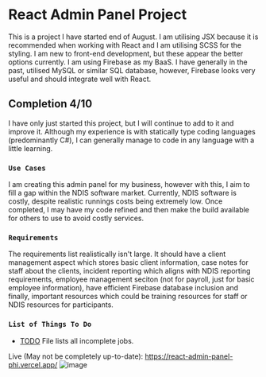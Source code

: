 # React Admin Panel Project

This is a project I have started end of August. I am utilising JSX because it is recommended when working with React and I am utilising SCSS for the styling. I am new to front-end development, but these appear the better options currently. I am using Firebase as my BaaS. I have generally in the past, utilised MySQL or similar SQL database, however, Firebase looks very useful and should integrate well with React.

## Completion 4/10

I have only just started this project, but I will continue to add to it and improve it. Although my experience is with statically type coding languages (predominantly C#), I can generally manage to code in any language with a little learning.

### `Use Cases`

I am creating this admin panel for my business, however with this, I aim to fill a gap within the NDIS software market. Currently, NDIS software is costly, despite realistic runnings costs being extremely low. Once completed, I may have my code refined and then make the build available for others to use to avoid costly services.

### `Requirements`

The requirements list realistically isn't large. It should have a client management aspect which stores basic client information, case notes for staff about the clients, incident reporting which aligns with NDIS reporting requirements, employee management seciton (not for payroll, just for basic employee information), have efficient Firebase database inclusion and finally, important resources which could be training resources for staff or NDIS resources for participants.

### `List of Things To Do`
  * [TODO](https://github.com/AaronCamm/ReactAdminPanel/blob/master/src/TODO) File lists all incomplete jobs.

Live (May not be completely up-to-date): https://react-admin-panel-phi.vercel.app/
![image](https://user-images.githubusercontent.com/40619424/188106672-e60ed509-873e-4f33-822d-db5ea2331ca8.png)
